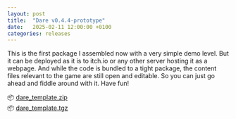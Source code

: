 ```yaml
---
layout: post
title:  "Dare v0.4.4-prototype"
date:   2025-02-11 12:00:00 +0100
categories: releases
---
```

This is the first package I assembled now with a very simple demo level. But it can be deployed as it is to itch.io or any other server hosting it as a webpage. And while the code is bundled to a tight package, the content files relevant to the game are still open and editable. So you can just go ahead and fiddle around with it. Have fun!

📦 [dare_template.zip](https://github.com/rzllmr/dare-engine/releases/download/v0.4.4/dare_template.zip)<br>
📦 [dare_template.tgz](https://github.com/rzllmr/dare-engine/releases/download/v0.4.4/dare_template.tgz)

